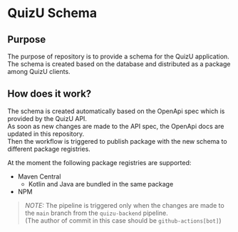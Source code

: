 # QuizU Schema

## Purpose

The purpose of repository is to provide a schema for the QuizU application.  
The schema is created based on the database and distributed as a package among QuizU clients.

## How does it work?

The schema is created automatically based on the OpenApi spec which is provided by the QuizU API.  
As soon as new changes are made to the API spec, the OpenApi docs are updated in this repository.  
Then the workflow is triggered to publish package with the new schema to different package registries.

At the moment the following package registries are supported:
- Maven Central
  - Kotlin and Java are bundled in the same package
- NPM

> _NOTE:_ The pipeline is triggered only when the changes are made to the `main` branch from the `quizu-backend` pipeline.  
> (The author of commit in this case should be `github-actions[bot]`)
